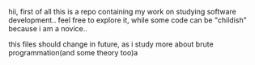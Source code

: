 hii, first of all this is a repo containing my work on studying software development.. 
feel free to explore it, while some code can be "childish" because i am a novice..

this files should change in future, as i study more about brute programmation(and some theory too)a